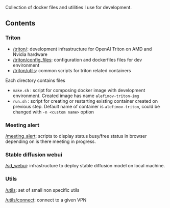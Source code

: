Collection of docker files and utilities I use for development.

## Contents

### Triton

- [/triton/](https://github.com/binarman/docking/tree/main/triton/amd): development infrastructure for OpenAI Triton on AMD and Nvidia hardware
- [/triton/config_files](https://github.com/binarman/docking/tree/main/triton/config_files): configuration and dockerfiles files for dev environment
- [/triton/utils](https://github.com/binarman/docking/tree/main/triton/utils): common scripts for triton related containers

Each  directory contains files
- `make.sh` : script for composing docker image with development environment. Created image has name `alefimov-triton-img`
- `run.sh`  : script for creating or restarting existing container created on previous step. Default name of container is `alefimov-triton`, could be changed with `-n <custom name>` option

### Meeting alert

[/meeting_alert](https://github.com/binarman/docking/tree/main/meeting_alert): scripts to display status busy/free status in browser depending on is there meeting in progress. 

### Stable diffusion webui

[/sd_webui](https://github.com/binarman/docking/tree/main/sd_webui): infrastructure to deploy stable diffusion model on local machine.

### Utils

[/utils](https://github.com/binarman/docking/tree/main/utils): set of small non specific utils

[/utils/connect](https://github.com/binarman/docking/tree/main/utils/connect): connect to a given VPN

